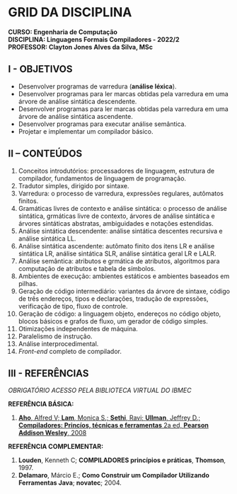 # GRID DA DISCIPLINA 

**CURSO: Engenharia de Computação**  
**DISCIPLINA: Linguagens Formais Compiladores - 2022/2**  
**PROFESSOR: Clayton Jones Alves da Silva, MSc**

## I - OBJETIVOS 

- Desenvolver programas de varredura (**análise léxica**).  
- Desenvolver programas para ler marcas obtidas pela varredura em uma árvore de análise sintática descendente.  
- Desenvolver programas para ler marcas obtidas pela varredura em uma árvore de análise sintática ascendente.  
- Desenvolver programas para executar análise semântica.   
- Projetar e implementar um compilador básico.  

  
## II – CONTEÚDOS

1. Conceitos introdutórios: processadores de linguagem, estrutura de compilador, fundamentos de linguagem de programação.
2. Tradutor simples, dirigido por sintaxe.
3. Varredura: o processo de varredura, expressões regulares, autômatos finitos.
4. Gramáticas livres de contexto e análise sintática: o processo de análise sintática, grmáticas livre de contexto, árvores de análise sintática e árvores sintáticas abstratas, ambiguidades e notações estendidas.
5. Análise sintática descendente: análise sintática descentes recursiva e análise sintática LL.
6. Análise sintática ascendente: autômato finito dos itens LR e análise sintática LR, análise sintática SLR, análise sintática geral LR e LALR.
7. Análise semântica: atributos e grmática de atributos, algoritmos para computação de atributos e tabela de símbolos.
8. Ambientes de execução: ambientes estáticos e ambientes baseados em pilhas.
9. Geração de código intermediário: variantes da árvore de sintaxe, código de três endereços, tipos e declarações, tradução de expressões, verificação de tipo, fluxo de controle.
10. Geração de código: a linguagem objeto, endereços no código objeto, blocos básicos e grafos de fluxo, um gerador de código simples. 
11. Otimizações independentes de máquina.
12. Paralelismo de instrução. 
13. Análise interprocedimental.
14. *Front-end* completo de compilador.

## III - REFERÊNCIAS   
*OBRIGATÓRIO ACESSO PELA BIBLIOTECA VIRTUAL DO IBMEC*

**REFERÊNCIA BÁSICA:**  
1. [**Aho**, Alfred V; **Lam**, Monica S.; **Sethi**, Ravi; **Ullman**, Jeffrey D.; **Compiladores: Princíos, técnicas e ferramentas** 2a ed, **Pearson Addison Wesley**, 2008](https://plataforma.bvirtual.com.br/Leitor/Publicacao/280/pdf/0)

**REFERÊNCIA COMPLEMENTAR:**
1. **Louden**, Kenneth C; **COMPILADORES princípios e práticas**, **Thomson**, 1997. 
2. **Delamaro**, Márcio E.; **Como Construir um Compilador Utilizando Ferramentas Java**; **novatec**; 2004. 
